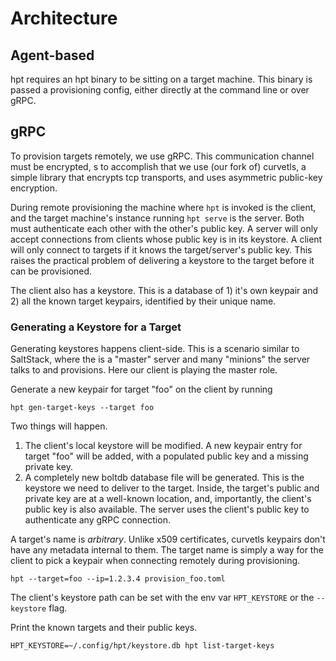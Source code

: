 # Architecture

## Agent-based

hpt requires an hpt binary to be sitting on a target machine. This binary is
passed a provisioning config, either directly at the command line or over gRPC.

## gRPC

To provision targets remotely, we use gRPC. This communication channel must be
encrypted, s to accomplish that we use (our fork of) curvetls, a simple 
library that encrypts tcp transports, and uses asymmetric public-key encryption.

During remote provisioning the machine where `hpt` is invoked is the client,
and the target machine's instance running `hpt serve` is the server. Both must
authenticate each other with the other's public key. A server will only accept 
connections from clients whose public key is in its keystore. A client will
only connect to targets if it knows the target/server's public key. This raises
the practical problem of delivering a keystore to the target before it can be
provisioned.

The client also has a keystore. This is a database of 1) it's own keypair and
2) all the known target keypairs, identified by their unique name. 

### Generating a Keystore for a Target

Generating keystores happens client-side. This is a scenario similar
to SaltStack, where the is a "master" server and many "minions" the server
talks to and provisions. Here our client is playing the master role.

Generate a new keypair for target "foo" on the client by running

```
hpt gen-target-keys --target foo
```

Two things will happen.

1. The client's local keystore will be modified. A new keypair entry for target
   "foo" will be added, with a populated public key and a missing private key.
2. A completely new boltdb database file will be generated. This is the
   keystore we need to deliver to the target. Inside, the target's public and 
   private key are at a well-known location, and, importantly, the client's public
   key is also available. The server uses the client's public key to authenticate
   any gRPC connection.

A target's name is _arbitrary_. Unlike x509 certificates, curvetls keypairs 
don't have any metadata internal to them. The target name is simply a way for
the client to pick a keypair when connecting remotely during provisioning.

```
hpt --target=foo --ip=1.2.3.4 provision_foo.toml
```

The client's keystore path can be set with the env var `HPT_KEYSTORE` or the 
`--keystore` flag.

Print the known targets and their public keys.

```
HPT_KEYSTORE=~/.config/hpt/keystore.db hpt list-target-keys 
```




